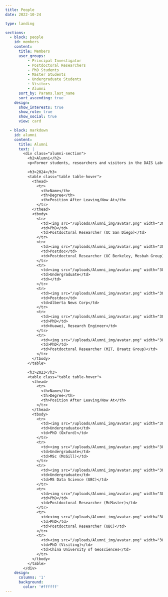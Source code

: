 ```yaml
---
title: People
date: 2022-10-24

type: landing

sections:
  - block: people
    id: members
    content:
      title: Members
      user_groups:
          - Principal Investigator
          - Postdoctoral Researchers
          - PhD Students
          - Master Students
          - Undergraduate Students
          - Visitors
          - Alumni
      sort_by: Params.last_name
      sort_ascending: true
    design:
      show_interests: true
      show_role: true
      show_social: true 
      view: card

  - block: markdown
    id: alumni
    content:
      title: Alumni
      text: |
        <div class="alumni-section">
          <h2>Alumni</h2>
          <p>Former students, researchers and visitors in the DAIS Lab</p>

          <h3>2024</h3>
          <table class="table table-hover">
            <thead>
              <tr>
                <th>Name</th>
                <th>Degree</th>
                <th>Position After Leaving/Now At</th>
              </tr>
            </thead>
            <tbody>
              <tr>
                <td><img src="/uploads/Alumni_img/avatar.png" width="30" style="border-radius: 50%; vertical-align: middle; margin-right: 8px;"> Atefeh Daemi</td>
                <td>PhD</td>
                <td>Postdoctoral Researcher (UC San Diego)</td>
              </tr>
              <tr>
                <td><img src="/uploads/Alumni_img/avatar.png" width="30" style="border-radius: 50%; vertical-align: middle; margin-right: 8px;"> Nathan Lawrence</td>
                <td>Postdoc</td>
                <td>Postdoctoral Researcher (UC Berkeley, Mesbah Group)</td>
              </tr>
              <tr>
                <td><img src="/uploads/Alumni_img/avatar.png" width="30" style="border-radius: 50%; vertical-align: middle; margin-right: 8px;"> Christina Maag</td>
                <td>Undergraduate</td>
                <td></td>
              </tr>
              <tr>
                <td><img src="/uploads/Alumni_img/avatar.png" width="30" style="border-radius: 50%; vertical-align: middle; margin-right: 8px;"> Vijay Kumar Pediredla</td>
                <td>Postdoc</td>
                <td>Alberta News Corp</td>
              </tr>
              <tr>
                <td><img src="/uploads/Alumni_img/avatar.png" width="30" style="border-radius: 50%; vertical-align: middle; margin-right: 8px;"> Yixiu Wang</td>
                <td>PhD</td>
                <td>Huawei, Research Engineer</td>
              </tr>
              <tr>
                <td><img src="/uploads/Alumni_img/avatar.png" width="30" style="border-radius: 50%; vertical-align: middle; margin-right: 8px;"> Liang Cao</td>
                <td>PhD</td>
                <td>Postdoctoral Researcher (MIT, Braatz Group)</td>
              </tr>
            </tbody>
          </table>

          <h3>2023</h3>
          <table class="table table-hover">
            <thead>
              <tr>
                <th>Name</th>
                <th>Degree</th>
                <th>Position After Leaving/Now At</th>
              </tr>
            </thead>
            <tbody>
              <tr>
                <td><img src="/uploads/Alumni_img/avatar.png" width="30" style="border-radius: 50%; vertical-align: middle; margin-right: 8px;"> Aria Azari</td>
                <td>Undergraduate</td>
                <td>PhD (Oxford)</td>
              </tr>
              <tr>
                <td><img src="/uploads/Alumni_img/avatar.png" width="30" style="border-radius: 50%; vertical-align: middle; margin-right: 8px;"> Thomas Lai</td>
                <td>Undergraduate</td>
                <td>MSc (McGill)</td>
              </tr>
              <tr>
                <td><img src="/uploads/Alumni_img/avatar.png" width="30" style="border-radius: 50%; vertical-align: middle; margin-right: 8px;"> Siddharth Grover</td>
                <td>Undergraduate</td>
                <td>MS Data Science (UBC)</td>
              </tr>
              <tr>
                <td><img src="/uploads/Alumni_img/avatar.png" width="30" style="border-radius: 50%; vertical-align: middle; margin-right: 8px;"> Yiting Tsai <a href="https://www.linkedin.com/in/yiting-tsai/" target="_blank">🔗</a></td>
                <td>PhD</td>
                <td>Postdoctoral Researcher (McMaster)</td>
              </tr>
              <tr>
                <td><img src="/uploads/Alumni_img/avatar.png" width="30" style="border-radius: 50%; vertical-align: middle; margin-right: 8px;"> Nathan Lawrence <a href="https://www.linkedin.com/in/nathan-lawrence/" target="_blank">🔗</a></td>
                <td>PhD</td>
                <td>Postdoctoral Researcher (UBC)</td>
              </tr>
              <tr>
                <td><img src="/uploads/Alumni_img/avatar.png" width="30" style="border-radius: 50%; vertical-align: middle; margin-right: 8px;"> Yupeng Li</td>
                <td>PhD (Visiting)</td>
                <td>China University of Geosciences</td>
              </tr>
            </tbody>
          </table>
        </div>
    design:
      columns: '1'
      background:
        color: '#ffffff'
---
```

